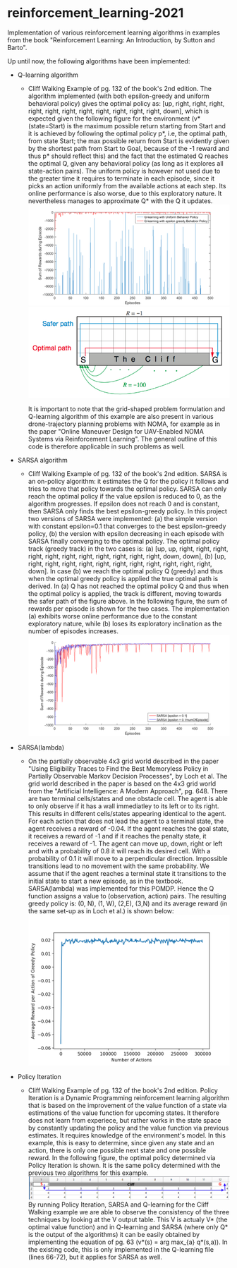 # reinforcement_learning-2021
Implementation of various reinforcement learning algorithms in examples from the book "Reinforcement Learning: An Introduction, by Sutton and Barto".

Up until now, the following algorithms have been implemented:
- Q-learning algorithm
  - Cliff Walking Example of pg. 132 of the book's 2nd edition.
    The algorithm implemented (with both epsilon-greedy and uniform behavioral policy) gives the optimal policy as:
    [up, right, right, right, right, right, right, right, right, right, right, right, down], which is expected given the following figure for the environment (v*(state=Start) is the maximum possible return starting from Start and it is achieved by following the optimal policy p*, i.e, the optimal path, from state Start; the max possible return from Start is evidently given by the shortest path from Start to Goal, because of the -1 reward and thus p* should reflect this) and the fact that the estimated Q reaches the optimal Q, given any behavioral policy (as long as it explores all state-action pairs). The uniform policy is however not used due to the greater time it requires to terminate in each episode, since it picks an action uniformly from the available actions at each step. Its online performance is also worse, due to this exploratory nature. It nevertheless manages to approximate Q* with the Q it updates. ![Online Performance](https://github.com/alextzik/reinforcement_learning-2021/blob/main/Figures/Rewards_Q_Cliff.png) ![Game's Environment](https://github.com/alextzik/reinforcement_learning-2021/blob/main/Figures/CliffEnvironment.png) 

    It is important to note that the grid-shaped problem formulation and Q-learning algorithm of this example are also present in various drone-trajectory planning problems with NOMA, for example as in the paper "Online Maneuver Design for UAV-Enabled NOMA Systems via Reinforcement Learning". The general outline of this code is therefore applicable in such problems as well.
    
- SARSA algorithm
  - Cliff Walking Example of pg. 132 of the book's 2nd edition. SARSA is an on-policy algorithm: it estimates the Q for the policy it follows and tries to move that policy towards the optimal policy. SARSA can only reach the optimal policy if the value epsilon is reduced to 0, as the algorithm progresses. If epsilon does not reach 0 and is constant, then SARSA only finds the best epsilon-greedy policy. In this project two versions of SARSA were implemented: (a) the simple version with constant epsilon=0.1 that converges to the best epsilon-greedy policy, (b) the version with epsilon decreasing in each episode with SARSA finally converging to the optimal policy. The optimal policy track (greedy track) in the two cases is: (a) [up, up, right, right, right, right, right, right, right, right, right, right, right, down, down], (b) [up, right, right, right, right, right, right, right, right, right, right, right, down]. In case (b) we reach the optimal policy Q (greedy) and thus when the optimal greedy policy is applied the true optimal path is derived. In (a) Q has not reached the optimal policy Q and thus when the optimal policy is applied, the track is different, moving towards the safer path of the figure above. In the following figure, the sum of rewards per episode is shown for the two cases. The implementation (a) exhibits worse online performance due to the constant exploratory nature, while (b) loses its exploratory inclination as the number of episodes increases. ![Online Performance](https://github.com/alextzik/reinforcement_learning-2021/blob/main/Figures/Rewards_Sarsa_Cliff.png)

- SARSA(lambda)
  -  On the partially observable 4x3 grid world described in the paper "Using Eligibility Traces to Find the Best Memoryless Policy in Partially Observable Markov Decision Processes", by Loch et al. The grid world described in the paper is based on the 4x3 grid world from the "Artificial Intelligence: A Modern Approach", pg. 648. There are two terminal cells/states and one obstacle cell. The agent is able to only observe if it has a wall immediatley to its left or to its right. This results in different cells/states appearing identical to the agent. For each action that does not lead the agent to a terminal state, the agent receives a reward of -0.04. If the agent reaches the goal state, it receives a reward of -1 and if it reaches the penalty state, it receives a reward of -1. The agent can move up, down, right or left and with a probability of 0.8 it will reach its desired cell. With a probability of 0.1 it will move to a perpendicular direction. Impossible transitions lead to no movement with the same probability. We assume that if the agent reaches a terminal state it transitions to the initial state to start a new episode, as in the textbook. SARSA(lambda) was implemented for this POMDP. Hence the Q function assigns a value to (observation, action) pairs. The resulting greedy policy is: (0, N), (1, W), (2,E), (3,N) and its average reward (in the same set-up as in Loch et al.) is shown below: ![SARSA lambda](https://github.com/alextzik/reinforcement_learning-2021/blob/main/Figures/SARSA_lambda.png)
  
- Policy Iteration
  - Cliff Walking Example of pg. 132 of the book's 2nd edition. Policy Iteration is a Dynamic Programming reinforcement learning algorithm that is based on the improvement of the value function of a state via estimations of the value function for upcoming states. It therefore does not learn from experiece, but rather works in the state space by constantly updating the policy and the value function via previous estimates. It requires knowledge of the environment's model. In this example, this is easy to determine, since given any state and an action, there is only one possible next state and one possible reward. In the following figure, the optimal policy determined via Policy Iteration is shown. It is the same policy determined with the previous two algorithms for this example.  ![Optimal Policy](https://github.com/alextzik/reinforcement_learning-2021/blob/main/Figures/PI_OptimalPolicy.png) By running Policy Iteration, SARSA and Q-learning for the Cliff Walking example we are able to observe the consistency of the three techniques by looking at the V output table. This V is actualy V* (the optimal value function) and in Q-learning and SARSA (where only Q* is the output of the algorithms) it can be easily obtained by implementing the equation of pg. 63 (v*(s) = arg max_{a} q*(s,a)). In the existing code, this is only implemented in the Q-learning file (lines 66-72), but it applies for SARSA as well.

